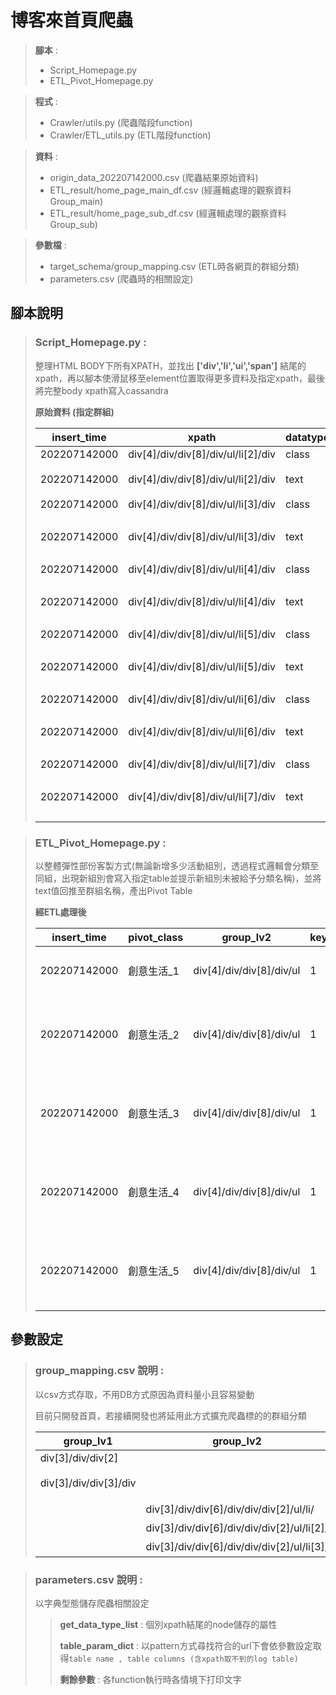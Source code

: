 # 博客來首頁爬蟲

> __腳本__ : 
> - Script_Homepage.py
> - ETL_Pivot_Homepage.py

> __程式__ : 
> - Crawler/utils.py (爬蟲階段function)
> - Crawler/ETL_utils.py (ETL階段function)

> __資料__ : 
> - origin_data_202207142000.csv (爬蟲結果原始資料)
> - ETL_result/home_page_main_df.csv (經邏輯處理的觀察資料Group_main)
> - ETL_result/home_page_sub_df.csv (經邏輯處理的觀察資料Group_sub)

> __參數檔__ : 
> - target_schema/group_mapping.csv (ETL時各網頁的群組分類)
> - parameters.csv (爬蟲時的相關設定)


## 腳本說明 
>### Script_Homepage.py :
> 整理HTML BODY下所有XPATH，並找出 __['div','li','ui','span']__ 結尾的xpath，再以腳本使滑鼠移至element位置取得更多資料及指定xpath，最後將完整body xpath寫入cassandra
>
> __原始資料 (指定群組)__
>
> |insert_time |xpath |datatype                |group_lv1|group_lv2                                                 |sub_xpath|value    |
> |------------|------|------------------------|---------|----------------------------------------------------------|---------|---------|
> |202207142000|div[4]/div/div[8]/div/ul/li[2]/div|class                   |div[4]/div/div[8]/div|div[4]/div/div[8]/div/ul                                  |/li[2]/div|         |
> |202207142000|div[4]/div/div[8]/div/ul/li[2]/div|text                    |div[4]/div/div[8]/div|div[4]/div/div[8]/div/ul                                  |/li[2]/div|正官庄      |
> |202207142000|div[4]/div/div[8]/div/ul/li[3]/div|class                   |div[4]/div/div[8]/div|div[4]/div/div[8]/div/ul                                  |/li[3]/div|         |
> |202207142000|div[4]/div/div[8]/div/ul/li[3]/div|text                    |div[4]/div/div[8]/div|div[4]/div/div[8]/div/ul                                  |/li[3]/div|毛孩放暑假    |
> |202207142000|div[4]/div/div[8]/div/ul/li[4]/div|class                   |div[4]/div/div[8]/div|div[4]/div/div[8]/div/ul                                  |/li[4]/div|         |
> |202207142000|div[4]/div/div[8]/div/ul/li[4]/div|text                    |div[4]/div/div[8]/div|div[4]/div/div[8]/div/ul                                  |/li[4]/div|夏季動漫展    |
> |202207142000|div[4]/div/div[8]/div/ul/li[5]/div|class                   |div[4]/div/div[8]/div|div[4]/div/div[8]/div/ul                                  |/li[5]/div|         |
> |202207142000|div[4]/div/div[8]/div/ul/li[5]/div|text                    |div[4]/div/div[8]/div|div[4]/div/div[8]/div/ul                                  |/li[5]/div|夏酒菜特輯    |
> |202207142000|div[4]/div/div[8]/div/ul/li[6]/div|class                   |div[4]/div/div[8]/div|div[4]/div/div[8]/div/ul                                  |/li[6]/div|         |
> |202207142000|div[4]/div/div[8]/div/ul/li[6]/div|text                    |div[4]/div/div[8]/div|div[4]/div/div[8]/div/ul                                  |/li[6]/div|貓奇幻樂園    |
> |202207142000|div[4]/div/div[8]/div/ul/li[7]/div|class                   |div[4]/div/div[8]/div|div[4]/div/div[8]/div/ul                                  |/li[7]/div|         |
> |202207142000|div[4]/div/div[8]/div/ul/li[7]/div|text                    |div[4]/div/div[8]/div|div[4]/div/div[8]/div/ul                                  |/li[7]/div|字我訂造展    |


> ### ETL_Pivot_Homepage.py :
> 以整體彈性部份客製方式(無論新增多少活動組別，透過程式邏輯會分類至同組，出現新組別會寫入指定table並提示新組別未被給予分類名稱)，並將text值回推至群組名稱，產出Pivot Table
>
> __經ETL處理後__
>
> |insert_time |pivot_class|group_lv2               |key_pg2|href                                                      |text   |url      |
> |------------|-----------|------------------------|-------|----------------------------------------------------------|-------|---------|
> |202207142000|創意生活_1     |div[4]/div/div[8]/div/ul|1      |https://activity.books.com.tw/crosscat/show/A00000052250&#124;&#124;|正官庄&#124;&#124;  |home_page|
> |202207142000|創意生活_2     |div[4]/div/div[8]/div/ul|1      |https://activity.books.com.tw/crosscat/show/A00000051945&#124;&#124;|毛孩放暑假&#124;&#124;|home_page|
> |202207142000|創意生活_3     |div[4]/div/div[8]/div/ul|1      |https://activity.books.com.tw/crosscat/show/A00000052056&#124;&#124;|夏季動漫展&#124;&#124;|home_page|
> |202207142000|創意生活_4     |div[4]/div/div[8]/div/ul|1      |https://activity.books.com.tw/crosscat/show/A00000051361&#124;&#124;|夏酒菜特輯&#124;&#124;|home_page|
> |202207142000|創意生活_5     |div[4]/div/div[8]/div/ul|1      |https://activity.books.com.tw/crosscat/show/A00000051655&#124;&#124;|貓奇幻樂園&#124;&#124;|home_page|

## 參數設定
> ### group_mapping.csv 說明 :
> 以csv方式存取，不用DB方式原因為資料量小且容易變動
>
> 目前只開發首頁，若接續開發也將延用此方式擴充爬蟲標的的群組分類
>
>|group_lv1            |group_lv2                                 |class_name|
>|---------------------|------------------------------------------|----------|
>|div[3]/div/div[2]    |                                          |Banner_1  |
>|div[3]/div/div[3]/div|                                          |活動_摺疊_最上方 |
>|                     |div[3]/div/div[6]/div/div/div[2]/ul/li/   |全站分類_1    |
>|                     |div[3]/div/div[6]/div/div/div[2]/ul/li[2]/|全站分類_2    |
>|                     |div[3]/div/div[6]/div/div/div[2]/ul/li[3]/|全站分類_3    |
>

> ### parameters.csv 說明 :
>
> 以字典型態儲存爬蟲相關設定
> 
>> __get_data_type_list__ : 個別xpath結尾的node儲存的屬性
>>
>> __table_param_dict__ : 以pattern方式尋找符合的url下會依參數設定取得`table name , table columns (含xpath取不到的log table)`
>>
>> __剩餘參數__ : 各function執行時各情境下打印文字
